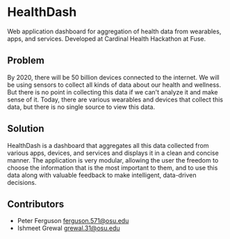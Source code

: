 HealthDash
=================
Web application dashboard for aggregation of health data from wearables, apps, and services. Developed at Cardinal Health Hackathon at Fuse.

## Problem
By 2020, there will be 50 billion devices connected to the internet. We will be using sensors to collect all kinds of data about our health and wellness. But there is no point in collecting this data if we can't analyze it and make sense of it. Today, there are various wearables and devices that collect this data, but there is no single source to view this data. 

## Solution
HealthDash is a dashboard that aggregates all this data collected from various apps, devices, and services and displays it in a clean and concise manner. The application is very modular, allowing the user the freedom to choose the information that is the most important to them, and to use this data along with valuable feedback to make intelligent, data-driven decisions.

## Contributors
* Peter Ferguson ferguson.571@osu.edu
* Ishmeet Grewal grewal.31@osu.edu
